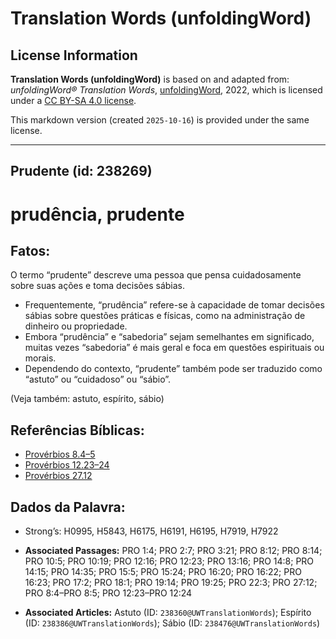 # Translation Words (unfoldingWord)

## License Information

**Translation Words (unfoldingWord)** is based on and adapted from: _unfoldingWord® Translation Words_, [unfoldingWord](https://unfoldingword.org/utw), 2022, which is licensed under a [CC BY-SA 4.0 license](https://creativecommons.org/licenses/by-sa/4.0/legalcode.en).

This markdown version (created `2025-10-16`) is provided under the same license.



--------------------------------

## Prudente (id: 238269)

prudência, prudente
===================

Fatos:
------

O termo “prudente” descreve uma pessoa que pensa cuidadosamente sobre suas ações e toma decisões sábias.

* Frequentemente, “prudência” refere\-se à capacidade de tomar decisões sábias sobre questões práticas e físicas, como na administração de dinheiro ou propriedade.
* Embora “prudência” e “sabedoria” sejam semelhantes em significado, muitas vezes “sabedoria” é mais geral e foca em questões espirituais ou morais.
* Dependendo do contexto, “prudente” também pode ser traduzido como “astuto” ou “cuidadoso” ou “sábio”.

(Veja também: astuto, espírito, sábio)

Referências Bíblicas:
---------------------

* [Provérbios 8\.4–5](https://ref.ly/Prov8:4-Prov8:5)
* [Provérbios 12\.23–24](https://ref.ly/Prov12:23-Prov12:24)
* [Provérbios 27\.12](https://ref.ly/Prov27:12)

Dados da Palavra:
-----------------

* Strong’s: H0995, H5843, H6175, H6191, H6195, H7919, H7922

* **Associated Passages:** PRO 1:4; PRO 2:7; PRO 3:21; PRO 8:12; PRO 8:14; PRO 10:5; PRO 10:19; PRO 12:16; PRO 12:23; PRO 13:16; PRO 14:8; PRO 14:15; PRO 14:35; PRO 15:5; PRO 15:24; PRO 16:20; PRO 16:22; PRO 16:23; PRO 17:2; PRO 18:1; PRO 19:14; PRO 19:25; PRO 22:3; PRO 27:12; PRO 8:4–PRO 8:5; PRO 12:23–PRO 12:24
* **Associated Articles:** Astuto (ID: `238360@UWTranslationWords`); Espírito (ID: `238386@UWTranslationWords`); Sábio (ID: `238476@UWTranslationWords`)


